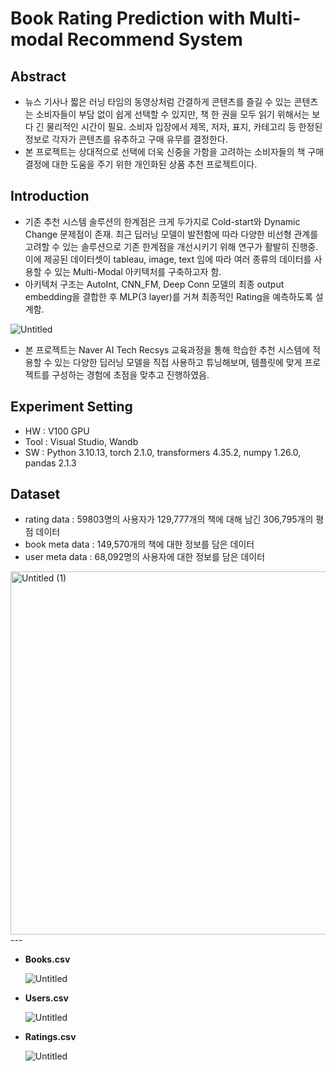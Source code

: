 # Book Rating Prediction with Multi-modal Recommend System

## Abstract
- 뉴스 기사나 짧은 러닝 타임의 동영상처럼 간결하게 콘텐츠를 즐길 수 있는 콘텐츠는 소비자들이 부담 없이 쉽게 선택할 수 있지만, 책 한 권을 모두 읽기 위해서는 보다 긴 물리적인 시간이 필요. 소비자 입장에서 제목, 저자, 표지, 카테고리 등 한정된 정보로 각자가 콘텐츠를 유추하고 구매 유무를 결정한다.
- 본 프로젝트는 상대적으로 선택에 더욱 신중을 가함을 고려하는 소비자들의 책 구매 결정에 대한 도움을 주기 위한 개인화된 상품 추천 프로젝트이다.

## Introduction
- 기존 추천 시스템 솔루션의 한계점은 크게 두가지로 Cold-start와 Dynamic Change 문제점이 존재. 최근 딥러닝 모델이 발전함에 따라 다양한 비선형 관계를 고려할 수 있는 솔루션으로 기존 한계점을 개선시키기 위해 연구가 활발히 진행중. 이에 제공된 데이터셋이 tableau, image, text 임에 따라 여러 종류의 데이터를 사용할 수 있는 Multi-Modal 아키텍처를 구축하고자 함.
- 아키텍처 구조는  AutoInt, CNN_FM, Deep Conn 모델의 최종 output embedding을 결합한 후 MLP(3 layer)를 거쳐 최종적인 Rating을 예측하도록 설계함.

![Untitled](https://github.com/Bae-hong-seob/Book_Rating_Prediction/assets/49437396/4536349b-3d8a-422a-8deb-cdfa0e7425c4)

- 본 프로젝트는 Naver AI Tech Recsys 교육과정을 통해 학습한 추천 시스템에 적용할 수 있는 다양한 딥러닝 모델을 직접 사용하고 튜닝해보며, 템플릿에 맞게 프로젝트를 구성하는 경험에 초점을 맞추고 진행하였음.

## Experiment Setting
- HW : V100 GPU
- Tool : Visual Studio, Wandb
- SW : Python 3.10.13, torch 2.1.0, transformers 4.35.2, numpy 1.26.0, pandas 2.1.3

## Dataset
- rating data : 59803명의 사용자가 129,777개의 책에 대해 남긴 306,795개의 평점 데이터
- book meta data : 149,570개의 책에 대한 정보를 담은 데이터
- user meta data : 68,092명의 사용자에 대한 정보를 담은 데이터
<img width="581" alt="Untitled (1)" src="https://github.com/Bae-hong-seob/Book_Rating_Prediction/assets/49437396/8cfa39eb-bfc6-4ef9-956a-0761a4ffcb5b">
---

- **Books.csv**
    
    ![Untitled](https://prod-files-secure.s3.us-west-2.amazonaws.com/df5d8430-24f0-483e-8c23-ec2ff447ccff/5985c457-cd0e-4cff-af5e-5abdead5863f/Untitled.png)
    

- **Users.csv**
    
    ![Untitled](https://prod-files-secure.s3.us-west-2.amazonaws.com/df5d8430-24f0-483e-8c23-ec2ff447ccff/4323fe7b-80e7-44bd-a5b2-1fa81ce418d1/Untitled.png)
    

- **Ratings.csv**
    
    ![Untitled](https://prod-files-secure.s3.us-west-2.amazonaws.com/df5d8430-24f0-483e-8c23-ec2ff447ccff/bb31903c-2747-43cd-b212-282b87fe97cd/Untitled.png)
